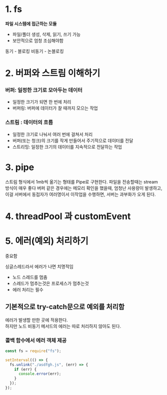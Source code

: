 # 1. fs

**파일 시스템에 접근하는 모듈**

- 파일/폴더 생성, 삭제, 읽기, 쓰기 가능
- 보안적으로 엄청 조심해야함

동기 - 블로킹
비동기 - 논블로킹

# 2. 버퍼와 스트림 이해하기

### 버퍼: 일정한 크기로 모아두는 데이터

- 일정한 크기가 되면 한 번에 처리
- 버퍼링: 버퍼에 데이터가 찰 때까지 모으는 작업

### 스트림 : 데이터의 흐름

- 일정한 크기로 나눠서 여러 번에 걸쳐서 처리
- 버퍼(또는 청크)의 크기를 작게 만들어서 주기적으로 데이터를 전달
- 스트리밍: 일정한 크기의 데이터를 지속적으로 전달하는 작업

# 3. pipe

스트림 형식에서 1mb씩 옮기는 형태를 Pipe로 구현한다.
파일을 전송할때는 stream 방식이 매우 좋다
버퍼 같은 경우에는 메모리 확인을 했을때, 엄청난 사용량이 발생하고, 이걸 서버에서 동접자가 여러명이서 이작업을 수행하면, 서버는 과부화가 오게 된다.

# 4. threadPool 과 customEvent

# 5. 에러(예외) 처리하기

중요함

싱글스레드라서 에러가 나면 치명적임

- 노드 스레드를 멈춤
- 스레드가 멈추는것은 프로세스가 멈추는것
- 에러 처리는 필수

## 기본적으로 try-catch문으로 예외를 처리함

에러가 발생할 만한 곳에 적용한다.<br>
하지만 노드 비동기 메서드의 에러는 따로 처리하지 않아도 된다.

### 콜백 함수에서 에러 객체 제공

```javascript
const fs = require("fs");

setInterval(() => {
  fs.unlink("./asdfgh.js", (err) => {
    if (err) {
      console.error(err);
    }
  });
});
```
